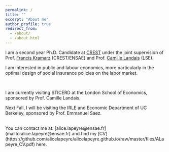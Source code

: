 ```yaml
---
permalink: /
title: ""
excerpt: "About me"
author_profile: true
redirect_from: 
  - /about/
  - /about.html
---
```


I am a second year Ph.D. Candidate at [CREST](https://crest.science) under the joint supervision of Prof. [Francis Kramarz](https://faculty.crest.fr/fkramarz/) (CREST/ENSAE) and Prof. [Camille Landais](https://econ.lse.ac.uk/staff/clandais/cgi-bin/index.php) (LSE). 

I am interested in public and labour economics, more particularly in the optimal design of social insurance policies on the labor market.

</br> 

I am currently visiting STICERD at the London School of Economics, sponsored by Prof. Camille Landais. 

Next Fall, I will be visiting the IRLE and Economic Department of UC Berkeley, sponsored by Prof. Emmanuel Saez. 

</br> 
You can contact me at: [alice.lapeyre@ensae.fr](mailto:alice.lapeyre@ensae.fr) and find my [CV](https://github.com/alicelapeyre/alicelapeyre.github.io/raw/master/files/ALapeyre_CV.pdf) here.

<!--- Research fields: public and labor economics --->

<!--- References: 
- [Francis Kramarz](https://faculty.crest.fr/fkramarz/)(CREST/ENSAE)
- [Camille Landais](https://econ.lse.ac.uk/staff/clandais/cgi-bin/index.php) (LSE)
- [Roland Rathelot](http://rolandrathelot.com) (CREST/ENSAE) --->
